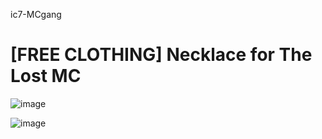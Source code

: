  ic7-MCgang
# [FREE CLOTHING]  Necklace for The Lost MC 



![image](https://cdn.discordapp.com/attachments/1232408813416616048/1246582533282598913/image.png?ex=665ce9f4&is=665b9874&hm=e7f308fcd4efa40fd336dceca122dd1d0237633ac4bd897d4b9f256b71bc68b3&)

![image](https://cdn.discordapp.com/attachments/1232408813416616048/1246582087687868467/5cace72641b3459b085793d34d16c5f79e5a73ff.png?ex=665ce98a&is=665b980a&hm=e87f8e2aa80d9bf709f5dc94c79f259d20a5795b1dff1fc95cfc4104ea3112e7&)
